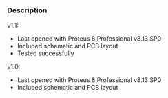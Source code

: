 ### Description

v1.1:
- Last opened with Proteus 8 Professional v8.13 SP0
- Included schematic and PCB layout
- Tested successfully

v1.0:
- Last opened with Proteus 8 Professional v8.13 SP0
- Included schematic and PCB layout
